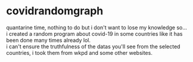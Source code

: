 # covidrandomgraph
quantarine time, nothing to do but i don't want to lose my knowledge so...  
i created a random program about covid-19 in some countries like it has been done many times already lol.  
i can't ensure the truthfulness of the datas you'll see from the selected countries, i took them from wkpd  and some other websites.
